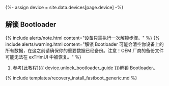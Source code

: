 {%- assign device = site.data.devices[page.device] -%}

## 解锁 Bootloader

{% include alerts/note.html content="设备只需执行一次解锁步骤。" %}
{% include alerts/warning.html content="解锁 Bootloader 可能会清空你设备上的所有数据，在这之前请确保你的重要数据已经备份。注意！OEM 厂商的备份文件可能无法在 exTHmUI 中被恢复。" %}

1. 参考[此教程]({{ device.unlock_bootloader_guide }})解锁 Bootloader。

{% include templates/recovery_install_fastboot_generic.md %}
